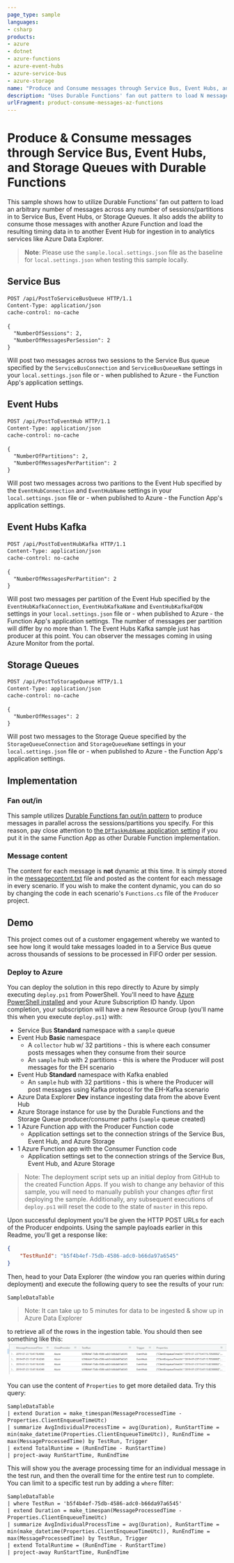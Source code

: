 ```yaml
---
page_type: sample
languages:
- csharp
products:
- azure
- dotnet
- azure-functions
- azure-event-hubs
- azure-service-bus
- azure-storage
name: "Produce and Consume messages through Service Bus, Event Hubs, and Storage Queues with Azure Functions"
description: "Uses Durable Functions' fan out pattern to load N messages across M sessions in to Service Bus, Event Hubs, or Storage Queues."
urlFragment: product-consume-messages-az-functions
---
```


# Produce & Consume messages through Service Bus, Event Hubs, and Storage Queues with Durable Functions

This sample shows how to utilize Durable Functions' fan out pattern to load an arbitrary number of messages across any number of sessions/partitions in to Service Bus, Event Hubs, or Storage Queues. It also adds the ability to consume those messages with another Azure Function and load the resulting timing data in to another Event Hub for ingestion in to analytics services like Azure Data Explorer.

> **Note**: Please use the `sample.local.settings.json` file as the baseline for `local.settings.json` when testing this sample locally.

## Service Bus

```http
POST /api/PostToServiceBusQueue HTTP/1.1
Content-Type: application/json
cache-control: no-cache

{
  "NumberOfSessions": 2,
  "NumberOfMessagesPerSession": 2
}
```

Will post two messages across two sessions to the Service Bus queue specified by the `ServiceBusConnection` and `ServiceBusQueueName` settings in your `local.settings.json` file or - when published to Azure - the Function App's application settings.

## Event Hubs

```http
POST /api/PostToEventHub HTTP/1.1
Content-Type: application/json
cache-control: no-cache

{
  "NumberOfPartitions": 2,
  "NumberOfMessagesPerPartition": 2
}
```

Will post two messages across two paritions to the Event Hub specified by the `EventHubConnection` and `EventHubName` settings in your `local.settings.json` file or - when published to Azure - the Function App's application settings.

## Event Hubs Kafka

```http
POST /api/PostToEventHubKafka HTTP/1.1
Content-Type: application/json
cache-control: no-cache

{
  "NumberOfMessagesPerPartition": 2
}
```

Will post two messages per partition of the Event Hub specified by the `EventHubKafkaConnection`, `EventHubKafkaName` and `EventHubKafkaFQDN` settings in your `local.settings.json` file or - when published to Azure - the Function App's application settings.
The number of messages per partition will differ by no more than 1.
The Event Hubs Kafka sample just has producer at this point. You can observer the messages coming in using Azure Monitor from the portal.


## Storage Queues

```http
POST /api/PostToStorageQueue HTTP/1.1
Content-Type: application/json
cache-control: no-cache

{
  "NumberOfMessages": 2
}
```

Will post two messages to the Storage Queue specified by the `StorageQueueConnection` and `StorageQueueName` settings in your `local.settings.json` file or - when published to Azure - the Function App's application settings.

## Implementation

### Fan out/in

This sample utilizes [Durable Functions fan out/in pattern](https://docs.microsoft.com/en-us/azure/azure-functions/durable/durable-functions-cloud-backup) to produce messages in parallel across the sessions/partitions you specify. For this reason, pay close attention to [the `DFTaskHubName` application setting](Producer/sample.local.settings.json) if you put it in the same Function App as other Durable Function implementation.

### Message content

The content for each message is **not** dynamic at this time. It is simply stored in the [messagecontent.txt](Producer/messagecontent.txt) file and posted as the content for each message in every scenario. If you wish to make the content dynamic, you can do so by changing the code in each scenario's `Functions.cs` file of the `Producer` project.

## Demo

This project comes out of a customer engagement whereby we wanted to see how long it would take messages loaded in to a Service Bus queue across thousands of sessions to be processed in FIFO order per session.

### Deploy to Azure
You can deploy the solution in this repo directly to Azure by simply executing `deploy.ps1` from PowerShell. You'll need to have [Azure PowerShell installed](https://docs.microsoft.com/en-us/powershell/azure/install-az-ps?view=azps-2.4.0#install-the-azure-powershell-module-1) and your Azure Subscription ID handy. Upon completion, your subscription will have a new Resource Group (you'll name this when you execute `deploy.ps1`) with:

* Service Bus **Standard** namespace with a `sample` queue
* Event Hub **Basic** namespace
  * A `collector` hub w/ 32 partitions - this is where each consumer posts messages when they consume from their source
  * An `sample` hub with 2 partitions - this is where the Producer will post messages for the EH scenario
* Event Hub **Standard** namespace with Kafka enabled
  * An `sample` hub with 32 partitions - this is where the Producer will post messages using Kafka protocol for the EH-Kafka scenario
* Azure Data Explorer **Dev** instance ingesting data from the above Event Hub
* Azure Storage instance for use by the Durable Functions and the Storage Queue producer/consumer paths (`sample` queue created)
* 1 Azure Function app with the Producer Function code
  * Application settings set to the connection strings of the Service Bus, Event Hub, and Azure Storage
* 1 Azure Function app with the Consumer Function code
  * Application settings set to the connection strings of the Service Bus, Event Hub, and Azure Storage

> Note: The deployment script sets up an initial deploy from GitHub to the created Function Apps. If you wish to change any behavior of this sample, you will need to manually publish your changes _after_ first deploying the sample. Additionally, any subsequent executions of `deploy.ps1` will reset the code to the state of `master` in this repo.

Upon successful deployment you'll be given the HTTP POST URLs for each of the Producer endpoints. Using the sample payloads earlier in this Readme, you'll get a response like:

```json
{
    "TestRunId": "b5f4b4ef-75db-4586-adc0-b66da97a6545"
}
```

Then, head to your Data Explorer (the window you ran queries within during deployment) and execute the following query to see the results of your run:

```
SampleDataTable
```

> Note: It can take up to 5 minutes for data to be ingested & show up in Azure Data Explorer

to retrieve all of the rows in the ingestion table. You should then see something like this:
![](doc-img/all-sampledata.png)

You can use the content of `Properties` to get more detailed data. Try this query:

```kusto
SampleDataTable
| extend Duration = make_timespan(MessageProcessedTime - Properties.ClientEnqueueTimeUtc)
| summarize AvgIndividualProcessTime = avg(Duration), RunStartTime = min(make_datetime(Properties.ClientEnqueueTimeUtc)), RunEndTime = max(MessageProcessedTime) by TestRun, Trigger
| extend TotalRuntime = (RunEndTime - RunStartTime)
| project-away RunStartTime, RunEndTime
```

This will show you the average processing time for an individual message in the test run, and then the overall time for the entire test run to complete. You can limit to a specific test run by adding a `where` filter:

```kusto
SampleDataTable
| where TestRun = 'b5f4b4ef-75db-4586-adc0-b66da97a6545'
| extend Duration = make_timespan(MessageProcessedTime - Properties.ClientEnqueueTimeUtc)
| summarize AvgIndividualProcessTime = avg(Duration), RunStartTime = min(make_datetime(Properties.ClientEnqueueTimeUtc)), RunEndTime = max(MessageProcessedTime) by TestRun, Trigger
| extend TotalRuntime = (RunEndTime - RunStartTime)
| project-away RunStartTime, RunEndTime
```
